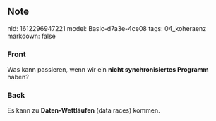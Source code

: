 ## Note
nid: 1612296947221
model: Basic-d7a3e-4ce08
tags: 04_koheraenz
markdown: false

### Front
Was kann passieren, wenn wir ein <b>nicht synchronisiertes
Programm</b> haben?

### Back
Es kann zu <b>Daten-Wettläufen</b> (data races) kommen.
